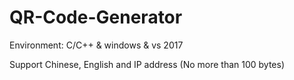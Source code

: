 # QR-Code-Generator

Environment: C/C++ & windows & vs 2017

Support Chinese, English and IP address (No more than 100 bytes)
